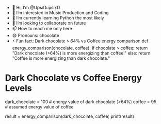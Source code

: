 - 👋 Hi, I’m @UpsiDupsixD
- 👀 I’m interested in Music Production and Coding 
- 🌱 I’m currently learning Python the most likely
- 💞️ I’m looking to collaborate on future
- 📫 How to reach me only here
- 😄 Pronouns: chocolate
- ⚡ Fun fact: Dark chocolate > 64% vs Coffee energy comparison
def energy_comparison(chocolate, coffee):
    if chocolate > coffee:
        return "Dark chocolate (>64%) is more energizing than coffee!"
    else:
        return "Coffee is more energizing than dark chocolate."

# Dark Chocolate vs Coffee Energy Levels
dark_chocolate = 100  # energy value of dark chocolate (>64%)
coffee = 95  # assumed energy value of coffee

result = energy_comparison(dark_chocolate, coffee)
print(result)

<!---
UpsiDupsixD/UpsiDupsixD is a ✨ special ✨ repository because its `README.md` (this file) appears on your GitHub profile.
You can click the Preview link to take a look at your changes.
--->
